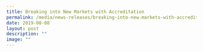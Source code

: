 ```yaml
---
title: Breaking into New Markets with Accreditation
permalink: /media/news-releases/breaking-into-new-markets-with-accreditation/
date: 2019-08-08
layout: post
description: ""
image: ""
---
```


